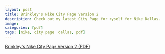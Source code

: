 ```yaml
---
layout: post
title: Brinkley's Nike City Page Version 2
description: Check out my latest City Page for myself for Nike Dallas.
image:
categories: [pdf]
tags: [nike, city page, dallas, pdf]
---
```


<a href="{{ site.url }}/pdfs/Brinkley-Blog-Draft-04-05-2016.pdf">Brinkley\'s
      Nike City Page Version 2 (PDF)</a>
